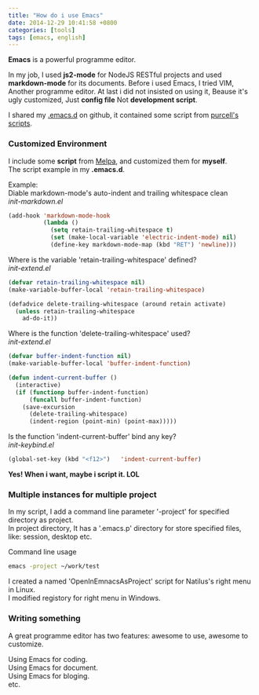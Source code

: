 ```yaml
---
title: "How do i use Emacs"
date: 2014-12-29 10:41:58 +0800
categories: [tools]
tags: [emacs, english]
---
```


**Emacs** is a powerful programme editor.

In my job, I used **js2-mode** for NodeJS RESTful projects and used **markdown-mode** for its documents.
Before i used Emacs, I tried VIM, Another programme editor. At last i did not insisted on using it, Beause it's ugly customized, Just **config file** Not **development script**.

I shared my [.emacs.d](https://github.com/vietor/emacs.d) on github, it contained some script from [purcell's scripts](https://github.com/purcell/emacs.d).

### Customized Environment

I include some **script** from [Melpa](http://melpa.org), and customized them for **myself**.  
The script example in my **.emacs.d**.

Example:  
Diable markdown-mode's auto-indent and trailing whitespace clean  
*init-markdown.el*
``` lisp
(add-hook 'markdown-mode-hook
          (lambda ()
            (setq retain-trailing-whitespace t)
            (set (make-local-variable 'electric-indent-mode) nil)
            (define-key markdown-mode-map (kbd "RET") 'newline)))
```
Where is the variable 'retain-trailing-whitespace' defined?  
*init-extend.el*
``` lisp
(defvar retain-trailing-whitespace nil)
(make-variable-buffer-local 'retain-trailing-whitespace)

(defadvice delete-trailing-whitespace (around retain activate)
  (unless retain-trailing-whitespace
    ad-do-it))
```
Where is the function 'delete-trailing-whitespace' used?  
*init-extend.el*
``` lisp
(defvar buffer-indent-function nil)
(make-variable-buffer-local 'buffer-indent-function)

(defun indent-current-buffer ()
  (interactive)
  (if (functionp buffer-indent-function)
      (funcall buffer-indent-function)
    (save-excursion
      (delete-trailing-whitespace)
      (indent-region (point-min) (point-max)))))
```
Is the function 'indent-current-buffer' bind any key?  
*init-keybind.el*
``` lisp
(global-set-key (kbd "<f12>")   'indent-current-buffer)
```
**Yes! When i want, maybe i script it. LOL**

### Multiple instances for multiple project

In my script, I add a command line parameter '-project' for specified directory as project.  
In project directory, It has a '.emacs.p' directory for store specified files, like: session, desktop etc.

Command line usage
``` bash
emacs -project ~/work/test
```
I created a named 'OpenInEmnacsAsProject' script for Natilus's right menu in Linux.  
I modified registory for right menu in Windows.

### Writing something

A great programme editor has two features: awesome to use, awesome to customize.

Using Emacs for coding.  
Using Emacs for document.  
Using Emacs for bloging.  
etc.

